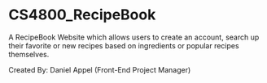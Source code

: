 # CS4800_RecipeBook
A RecipeBook Website which allows users to create an account, search up their favorite or new recipes based on ingredients or popular recipes themselves.

Created By:
Daniel Appel (Front-End Project Manager)
